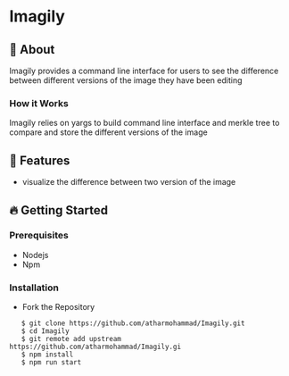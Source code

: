 # Imagily


## 🔖 About
Imagily provides a command line interface for users to see the difference between different versions of the image they have been editing

### How it Works
Imagily relies on yargs to build command line interface and merkle tree to compare and store the different versions of the image

## 🚀 Features

- visualize the difference between two version of the image



## 🔥 Getting Started

### Prerequisites

- Nodejs
- Npm

### Installation

- Fork the Repository

```
   $ git clone https://github.com/atharmohammad/Imagily.git
   $ cd Imagily 
   $ git remote add upstream https://github.com/atharmohammad/Imagily.gi
   $ npm install
   $ npm run start
```

